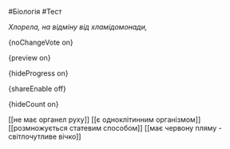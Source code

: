 #Біологія #Тест

*Хлорела, на відміну від хламідомонади,*

{noChangeVote on}

{preview on}

{hideProgress on}

{shareEnable off}

{hideCount on}

[[не має органел руху]]
[[є одноклітинним організмом]]
[[розмножується статевим способом]]
[[має червону пляму - світлочутливе вічко]]
